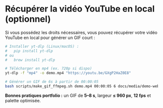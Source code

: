 # Récupérer la vidéo YouTube en local (optionnel)

Si vous possédez les droits nécessaires, vous pouvez récupérer votre vidéo YouTube en local pour générer un GIF court :
```bash
# Installer yt-dlp (Linux/macOS) :
#   pip install yt-dlp
# ou
#   brew install yt-dlp

# Télécharger en mp4 (ex. 720p si dispo)
yt-dlp -f "mp4" -o demo.mp4 "https://youtu.be/GXgP2HaZ0E8"

# Générer un GIF de 6s à partir de 00:00:05
bash scripts/make_gif_ffmpeg.sh demo.mp4 00:00:05 6 docs/media/demo-webdriver.gif
```
**Bonnes pratiques portfolio :** un GIF de **5–8 s**, largeur **≤ 960 px**, **12 fps** et palette optimisée.
